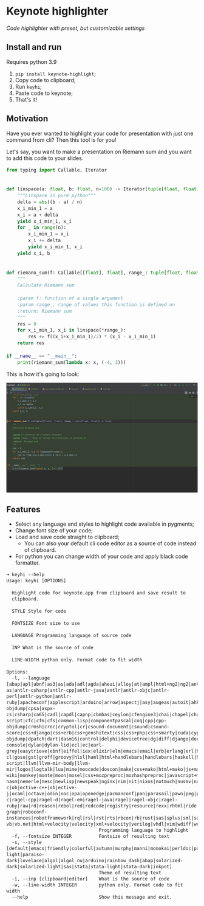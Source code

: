 # Keynote highlighter

*Code highlighter with preset, but customizable settings*

## Install and run

Requires python 3.9

1. `pip install keynote-highlight`;
2. Copy code to clipboard;
3. Run `keyhi`;
4. Paste code to keynote;
5. That's it!

## Motivation

Have you ever wanted to highlight your code for presentation with just one command from cli? Then this tool is for you!

Let's say, you want to make a presentation on Riemann sum and you want to add this code to your slides.

```python
from typing import Callable, Iterator


def linspace(a: float, b: float, n=100) -> Iterator[tuple[float, float]]:
    """Linspace in pure python"""
    delta = abs((b - a) / n)
    x_i_min_1 = a
    x_i = a + delta
    yield x_i_min_1, x_i
    for _ in range(n):
        x_i_min_1 = x_i
        x_i += delta
        yield x_i_min_1, x_i
    yield x_i, b


def riemann_sum(f: Callable[[float], float], range_: tuple[float, float]) -> float:
    """
    Calculate Riemann sum
    
    :param f: function of a single argument
    :param range_: range of values this function is defined on
    :return: Riemann sum
    """
    res = 0
    for x_i_min_1, x_i in linspace(*range_):
        res += f((x_i+x_i_min_1)/2) * (x_i - x_i_min_1)
    return res

if __name__ == "__main__":
    print(riemann_sum(lambda x: x, (-4, 3)))
```

This is how it's going to look:

[![keyhi_demo.png](images/keyhi_demo.png)](https://yadi.sk/i/Cy2s4W1BV5kVsA)

## Features
- Select any language and styles to highlight code available in pygments;
- Change font size of your code;
- Load and save code straight to clipboard;
    - You can also your default cli code editor as a source of code instead of clipboard.
- For python you can change width of your code and apply black code formatter.

```
➜ keyhi --help 
Usage: keyhi [OPTIONS]

  Highlight code for keynote.app from clipboard and save result to
  clipboard.

  STYLE Style for code

  FONTSIZE Font size to use

  LANGUAGE Programming language of source code

  INP What is the source of code

  LINE-WIDTH python only. Format code to fit width

Options:
  -l, --language [abap|apl|abnf|as3|as|ada|adl|agda|aheui|alloy|at|ampl|html+ng2|ng2|antlr-as|antlr-csharp|antlr-cpp|antlr-java|antlr|antlr-objc|antlr-perl|antlr-python|antlr-ruby|apacheconf|applescript|arduino|arrow|aspectj|asy|augeas|autoit|ahk|awk|bbcbasic|bbcode|bc|bst|bare|basemake|bash|console|bat|befunge|bib|blitzbasic|blitzmax|bnf|boa|boo|boogie|brainfuck|bugs|camkes|c|cmake|c-objdump|cpsa|aspx-cs|csharp|ca65|cadl|capdl|capnp|cbmbas|ceylon|cfengine3|chai|chapel|charmci|html+cheetah|js+cheetah|cheetah|xml+cheetah|cirru|clay|clean|clojure|clojurescript|cobolfree|cobol|coffee-script|cfc|cfm|cfs|common-lisp|componentpascal|coq|cpp|cpp-objdump|crmsh|croc|cryptol|cr|csound-document|csound|csound-score|css+django|css+erb|css+genshitext|css|css+php|css+smarty|cuda|cypher|cython|d|d-objdump|dpatch|dart|dasm16|control|delphi|devicetree|dg|diff|django|docker|dtd|duel|dylan-console|dylan|dylan-lid|ecl|ec|earl-grey|easytrieve|ebnf|eiffel|iex|elixir|elm|emacs|email|erb|erlang|erl|html+evoque|evoque|xml+evoque|execline|ezhil|fsharp|fstar|factor|fancy|fan|felix|fennel|fish|flatline|floscript|forth|fortranfixed|fortran|foxpro|freefem|gap|gdscript|glsl|gas|genshi|genshitext|pot|cucumber|gnuplot|go|golo|gooddata-cl|gosu|gst|groff|groovy|hlsl|haml|html+handlebars|handlebars|haskell|hx|hexdump|hsail|hspec|html+django|html+genshi|html|html+php|html+smarty|http|haxeml|hylang|hybris|idl|icon|idris|igor|inform6|i6t|inform7|ini|io|ioke|irc|isabelle|j|jags|jasmin|java|js+django|js+erb|js+genshitext|js|js+php|js+smarty|jcl|jsgf|jsonld|json|jsp|jlcon|julia|juttle|kal|kconfig|kmsg|koka|kotlin|lsl|css+lasso|html+lasso|js+lasso|lasso|xml+lasso|lean|less|lighty|limbo|liquid|lagda|lcry|lhs|lidr|live-script|llvm|llvm-mir-body|llvm-mir|logos|logtalk|lua|mime|moocode|doscon|make|css+mako|html+mako|js+mako|mako|xml+mako|maql|md|mask|mason|mathematica|matlab|matlabsession|minid|ms|modelica|modula2|trac-wiki|monkey|monte|moon|mosel|css+mozpreproc|mozhashpreproc|javascript+mozpreproc|mozpercentpreproc|xul+mozpreproc|mql|mscgen|mupad|mxml|mysql|css+myghty|html+myghty|js+myghty|myghty|xml+myghty|ncl|nsis|nasm|objdump-nasm|nemerle|nesc|newlisp|newspeak|nginx|nim|nit|nixos|notmuch|nusmv|numpy|objdump|objective-c|objective-c++|objective-j|ocaml|octave|odin|ooc|opa|openedge|pacmanconf|pan|parasail|pawn|peg|perl6|perl|php|pig|pike|pkgconfig|plpgsql|pointless|pony|postscript|psql|postgresql|pov|powershell|ps1con|praat|prolog|promql|properties|protobuf|psysh|pug|puppet|pypylog|python2|py2tb|pycon|python|pytb|qbasic|qvto|qml|rconsole|rnc|spec|racket|ragel-c|ragel-cpp|ragel-d|ragel-em|ragel-java|ragel|ragel-objc|ragel-ruby|raw|rd|reason|rebol|red|redcode|registry|resource|rexx|rhtml|ride|roboconf-graph|roboconf-instances|robotframework|rql|rsl|rst|rts|rbcon|rb|rust|sas|splus|sml|sarl|sass|scala|scaml|scdoc|scheme|scilab|scss|shexc|shen|sieve|silver|singularity|slash|slim|slurm|smali|smalltalk|sgf|smarty|snobol|snowball|solidity|sp|sourceslist|sparql|sql|sqlite3|squidconf|ssp|stan|stata|sc|swift|swig|systemverilog|tap|tnt|toml|tads3|tasm|tcl|tcsh|tcshcon|tea|ttl|termcap|terminfo|terraform|tex|text|thrift|tid|todotxt|tsql|treetop|turtle|html+twig|twig|ts|typoscriptcssdata|typoscripthtmldata|typoscript|ucode|unicon|urbiscript|usd|vbscript|vcl|vclsnippets|vctreestatus|vgl|vala|aspx-vb|vb.net|html+velocity|velocity|xml+velocity|verilog|vhdl|vim|wdiff|webidl|whiley|x10|xquery|xml+django|xml+erb|xml|xml+php|xml+smarty|xorg.conf|xslt|xtend|extempore|yaml+jinja|yaml|yang|zeek|zephir|zig|auto]
                                  Programming language to highlight
  -f, --fontsize INTEGER          Fontsize of resulting text
  -s, --style [default|emacs|friendly|colorful|autumn|murphy|manni|monokai|perldoc|pastie|borland|trac|native|fruity|bw|vim|vs|tango|rrt|xcode|igor|paraiso-light|paraiso-dark|lovelace|algol|algol_nu|arduino|rainbow_dash|abap|solarized-dark|solarized-light|sas|stata|stata-light|stata-dark|inkpot]
                                  Theme of resulting text
  -i, --inp [clipboard|editor]    What is the source of code
  -w, --line-width INTEGER        python only. Format code to fit width
  --help                          Show this message and exit.
```
